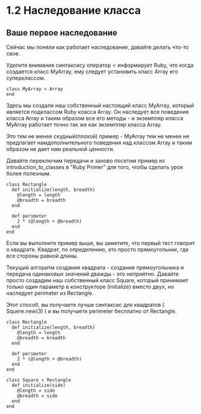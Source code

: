 ﻿# 1.2 Наследование класса #

## Ваше первое наследование ##

Сейчас мы поняли как работает наследование, давайте делать что-то свое.

Уделите внимание синтаксису оператор < информирует Ruby, что когда создается класс MyArray, ему следует установить класс Array его суперклассом.

	class MyArray < Array
	end

Здесь мы создали наш собственный настоящий класс MyArray, который является подклассом Ruby класса Array. Он наследует все поведение класса Array и таким образом все его методы - и экземпляр класса MyArray работает точно так же как экземпляр класса Array.

Это тем не менее скудный(плохой) пример - MyArray тем не менее не предлагает намдополнительного поведения над классом Array и таким образом не дает нам реальной ценности.

Давайте переключим передачи и заново посетим пример из introduction_to_classes в "Ruby Primer" для того, чтобы сделать урок более полезным.

	class Rectangle
	  def initialize(length, breadth)
	    @length = length
	    @breadth = breadth
	  end

	  def perimeter
	    2 * (@length + @breadth)
	  end
	end

Если вы выполните пример выше, вы заметите, что первый тест говорит о квадрате. Квадрат, по определению, это просто прямоугольник, где все стороны равной длины.

Текущий алгоритм создания квадрата - создание прямоугольника и передача одинаковых значений дважды - это неприятно. Давайте просто создадим наш собственный класс Square, который принимает только один параметр в конструкторе (initialize) вместо двух, но наследует perimeter из Rectangle.

Этот способ, вы получаете лучше синтаксис для квадратов ( Squere.new(3) ) и вы получаете perimeter бесплатно от Rectangle.

	class Rectangle
	  def initialize(length, breadth)
	    @length = length
	    @breadth = breadth
	  end

	  def perimeter
	    2 * (@length + @breadth)
	  end
	end

	class Square < Rectangle
	  def initialize(side)
	    @length = side
	    @breadth = side
	  end
	end


